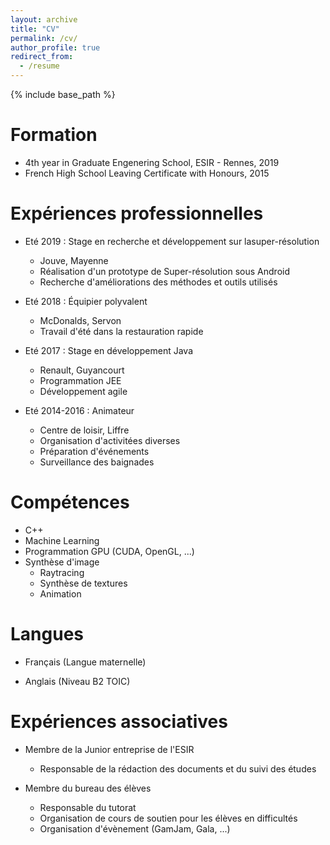 ```yaml
---
layout: archive
title: "CV"
permalink: /cv/
author_profile: true
redirect_from:
  - /resume
---
```


{% include base_path %}

Formation
======
* 4th year in Graduate Engenering School, ESIR - Rennes, 2019
* French High School Leaving Certificate with Honours, 2015


Expériences professionnelles
======
* Eté 2019 : Stage en recherche et développement sur lasuper-résolution
  * Jouve, Mayenne
  * Réalisation d'un prototype de Super-résolution sous Android
  * Recherche d'améliorations des méthodes et outils utilisés

* Eté 2018 : Équipier polyvalent
  * McDonalds, Servon
  * Travail d'été dans la restauration rapide
  
* Eté 2017 : Stage en développement Java
  * Renault, Guyancourt
  * Programmation JEE
  * Développement agile
  
* Eté 2014-2016 : Animateur
  * Centre de loisir, Liffre
  * Organisation d'activitées diverses
  * Préparation d'événements
  * Surveillance des baignades


Compétences
======
* C++
* Machine Learning
* Programmation GPU (CUDA, OpenGL, ...)
* Synthèse d'image
  * Raytracing
  * Synthèse de textures
  * Animation


Langues
======
* Français (Langue maternelle)

* Anglais (Niveau B2 TOIC)


Expériences associatives
======
* Membre de la Junior entreprise de l'ESIR
  * Responsable de la rédaction des documents et du suivi des études
  
* Membre du bureau des élèves
  * Responsable du tutorat
  * Organisation de cours de soutien pour les élèves en difficultés
  * Organisation d'évènement (GamJam, Gala, ...)
  

